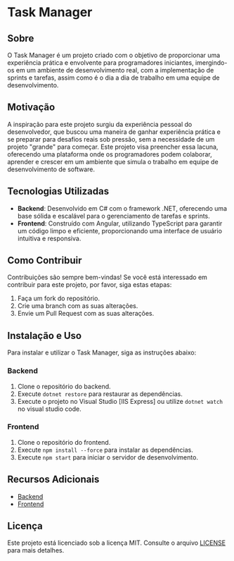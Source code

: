 # Task Manager

## Sobre

O Task Manager é um projeto criado com o objetivo de proporcionar uma experiência prática e envolvente para programadores iniciantes, imergindo-os em um ambiente de desenvolvimento real, com a implementação de sprints e tarefas, assim como é o dia a dia de trabalho em uma equipe de desenvolvimento.

## Motivação

A inspiração para este projeto surgiu da experiência pessoal do desenvolvedor, que buscou uma maneira de ganhar experiência prática e se preparar para desafios reais sob pressão, sem a necessidade de um projeto "grande" para começar. Este projeto visa preencher essa lacuna, oferecendo uma plataforma onde os programadores podem colaborar, aprender e crescer em um ambiente que simula o trabalho em equipe de desenvolvimento de software.

## Tecnologias Utilizadas

- **Backend**: Desenvolvido em C# com o framework .NET, oferecendo uma base sólida e escalável para o gerenciamento de tarefas e sprints.
- **Frontend**: Construído com Angular, utilizando TypeScript para garantir um código limpo e eficiente, proporcionando uma interface de usuário intuitiva e responsiva.

## Como Contribuir

Contribuições são sempre bem-vindas! Se você está interessado em contribuir para este projeto, por favor, siga estas etapas:

1. Faça um fork do repositório.
2. Crie uma branch com as suas alterações.
3. Envie um Pull Request com as suas alterações.

## Instalação e Uso

Para instalar e utilizar o Task Manager, siga as instruções abaixo:

### Backend

1. Clone o repositório do backend.
2. Execute `dotnet restore` para restaurar as dependências.
3. Execute o projeto no Visual Studio [IIS Express] ou utilize `dotnet watch` no visual studio code.

### Frontend

1. Clone o repositório do frontend.
2. Execute `npm install --force` para instalar as dependências.
3. Execute `npm start` para iniciar o servidor de desenvolvimento.

## Recursos Adicionais

- [Backend ](https://github.com/Romulo-Queiroz/Task-Manager-Angular)
- [Frontend](https://github.com/Romulo-Queiroz/Task-Manager-Backend)

## Licença

Este projeto está licenciado sob a licença MIT. Consulte o arquivo [LICENSE](https://github.com/seu-usuario/task-manager/LICENSE) para mais detalhes.
